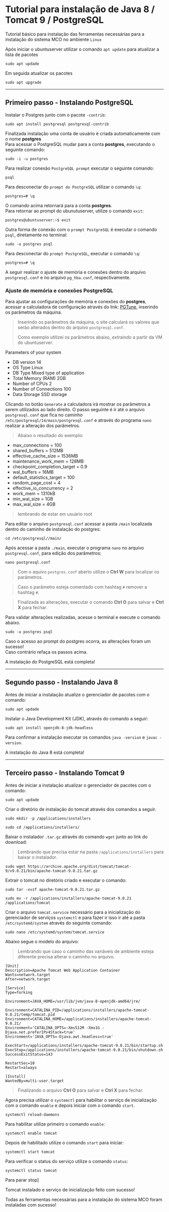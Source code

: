 # Tutorial para instalação de Java 8 / Tomcat 9 / PostgreSQL

Tutorial básico para instalação das ferramentas necessárias para a instalação do sistema MCO no ambiente `Linux`

Após iniciar o ubuntuserver utilizar o comando `apt update` para atualizar a lista de pacotes
```
sudo apt updade
```
Em seguida atualizar os pacotes
```
sudo apt upgrade
```
___

## Primeiro passo - Instalando PostgreSQL

Instalar o Postgres junto com o pacote `-contrib`:
```
sudo apt install postgresql postgresql-contrib
```
Finalizada instalação uma conta de usuário é criada automaticamente com o nome **postgres**  
Para acessar o PostgreSQL mudar para a conta **postgres**, executando o seguinte comando:
```
sudo -i -u postgres
```
Para realizar conexão `PostgreSQL prompt` executar o seguinte comando:
```
psql
``` 
Para desconectar do `prompt do PostgreSQL` utilizar o comando `\q`:
```
postgres=# \q
```
O comando acima retornará para a conta **postgres**.   
Para retornar ao prompt do ubunutuserver, utilize o comando `exit`:
```
postgres@ubuntuserver:~$ exit
```
Outra forma de conexão com o `prompt PostgreSQL` é executar o comando `psql`, diretamente no terminal:
```
sudo -u postgres psql
```
Para desconectar do `prompt PostgreSQL`, executar o comando `\q`:
```
postgres=# \q
```
  
A seguir realizar o ajuste de memória e conexões dentro do arquivo `postgresql.conf` e no arquivo `pg_hba.conf`, respectivamente.

### Ajuste de memória e conexões PostgreSQL 

Para ajustar as configurações de memória e conexões do **postgres**, acessar a calculadora de configuração através do link: [PGTune](https://pgtune.leopard.in.ua/ "calculadora de ajuste de memória PostgreSQL"), inserindo os parâmetros da máquina.

> Inserindo os parâmetros da máquina, o site calculará os valores que serão alterados dentro do arquivo `postgresql.conf`.
>
> Como exemplo utilizei os parâmetros abaixo, extraindo a partir da VM do ubuntuserver.

Parameters of your system
- DB version 14
- OS Type Linux
- DB Type Mixed type of application
- Total Memory (RAM) 2GB
- Number of CPUs 2
- Number of Connections 100
- Data Storage SSD storage

Clicando no botão `Generate` a calculadora irá mostrar os parâmetros a serem utilizados ao lado direito.
O passo seguinte é ir até o arquivo `postgresql.conf` que fica no caminho `/etc/postgresql/14/main/postgresql.conf` e através do programa `nano` realizar a alteração dos parâmetros.

> Abaixo o resultado do exemplo:

- max_connections = 100
- shared_buffers = 512MB
- effective_cache_size = 1536MB
- maintenance_work_mem = 128MB
- checkpoint_completion_target = 0.9
- wal_buffers = 16MB
- default_statistics_target = 100
- random_page_cost = 4
- effective_io_concurrency = 2
- work_mem = 1310kB
- min_wal_size = 1GB
- max_wal_size = 4GB

>lembrando de estar em usuário root



Para editar o arquivo `postgresql.conf` acessar a pasta `/main` localizada dentro do caminho de instalação do postgres:

```
cd /etc/postgresql//main/
```
Após acessar a pasta `./main`, executar o programa `nano` no arquivo `postgresql.conf`, para edição dos parâmetros:
```
nano postgresql.conf
```
>Com o aquivo `postgres.conf` aberto utilize o **Ctrl W** para localizar os parâmetros.

>Caso o parâmetro esteja comentado com hashtag `#` remover a hashtag `#`.

>Finalizada as alterações, executar o comando **Ctrl O** para salvar e **Ctrl X** para fechar.

Para validar alterações realizadas, acesse o terminal e execute o comando abaixo.

```
sudo -u postgres psql
```
Caso o acesso ao prompt do postgres ocorra, as alterações foram um sucesso!  
Caso contrário refaça os passos acima.  

A instalação do PostgreSQL está completa!
___

## Segundo passo - Instalando Java 8

Antes de iniciar a instalação atualize o gerenciador de pacotes com o comando:
```
sudo apt updade
```
Instalar o Java Development Kit (JDK), através do comando a seguir:
```
sudo apt install openjdk-8-jdk-headless
```
Para confirmar a instalação executar os comandos `java -version` e `javac -version`.

A instalação do Java 8 está completa!

___

## Terceiro passo - Instalando Tomcat 9

Antes de iniciar a instalação atualizar o gerenciador de pacotes com o comando:
```
sudo apt updade
```

Criar o diretório de instalação do tomcat através dos comandos a seguir.
  
```
sudo mkdir -p /applications/installers
```
```
sudo cd /applications/installers/
```
Baixar o instalador `.tar.gz` através do comando `wget` junto ao link do download:

>Lembrando que precisa estar na pasta `/applications/installers` para baixar o instalador.

```
sudo wget https://archive.apache.org/dist/tomcat/tomcat-9/v9.0.21/bin/apache-tomcat-9.0.21.tar.gz
```
Extrair o tomcat no diretório criado e executar o comando:
```
sudo tar -xvzf apache-tomcat-9.0.21.tar.gz
```
```
sudo mv -r /applications/installers/apache-tomcat-9.0.21 /applications/tomcat 
```
Criar o arquivo `tomcat.service` necessário para a inicialização do gerenciador de serviços `systemctl` e para fazer ir isso ir até a pasta `/etc/systemd/system` através do seguinte comando:

```
sudo nano /etc/systemd/system/tomcat.service
```
Abaixo segue o modelo do arquivo:
>Lembrando que caso o caminho das variáveis de ambiente esteja diferente precisa alterar o caminho no arquivo.

```
[Unit]
Description=Apache Tomcat Web Application Container
Wants=network.target
After=network.target

[Service]
Type=forking

Environment=JAVA_HOME=/usr/lib/jvm/java-8-openjdk-amd64/jre/

Environment=CATALINA_PID=/applications/installers/apache-tomcat-9.0.21/temp/tomcat.pid  
Environment=CATALINA_HOME=/applications/installers/apache-tomcat-9.0.21/
Environment='CATALINA_OPTS=-Xms512M -Xmx1G -Djava.net.preferIPv4Stack=true'
Environment='JAVA_OPTS=-Djava.awt.headless=true'

ExecStart=/applications/installers/apache-tomcat-9.0.21/bin/startup.sh
ExecStop=/applications/installers/apache-tomcat-9.0.21/bin/shutdown.sh
SuccessExitStatus=143

RestartSec=10
Restart=always
 
[Install]
WantedBy=multi-user.target
```
>Finalizando o arquivo **Ctrl O** para salvar e **Ctrl X** para fechar.

Agora precisa utilizar o `systemctl` para habilitar o serviço de inicialização com o comando `enable` e depois iniciar com o comando `start`. 

```
systemctl reload-daemons
```

Para habilitar utilize primeiro o comando `enable`:

```
systemctl enable tomcat
```
Depois de habilitado utilize o comando `start` para iniciar:
```
systemctl start tomcat
```

Para verificar o status do serviço utilize o comando `status`:
```
systemctl status tomcat
```
Para parar stop]

 
Tomcat instalado e serviço de inicialização feito com sucesso!  

Todas as ferramentas necessárias para a instalação do sistema MCO foram instaladas com sucesso!

